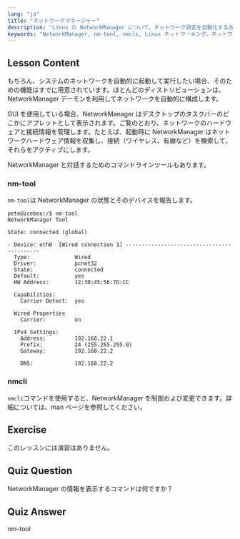 ```yaml
---
lang: "ja"
title: "ネットワークマネージャー"
description: "Linux の NetworkManager について、ネットワーク設定を自動化する方法、nm-tool と nmcli コマンドの使用方法を学びます。この初心者向けガイドで始めましょう！"
keywords: "NetworkManager, nm-tool, nmcli, Linux ネットワーキング，ネットワーク設定，Linux チュートリアル，初心者向けガイド"
---
```


## Lesson Content

もちろん、システムのネットワークを自動的に起動して実行したい場合、そのための機能はすでに用意されています。ほとんどのディストリビューションは、NetworkManager デーモンを利用してネットワークを自動的に構成します。

GUI を使用している場合、NetworkManager はデスクトップのタスクバーのどこかにアプレットとして表示されます。ご覧のとおり、ネットワークのハードウェアと接続情報を管理します。たとえば、起動時に NetworkManager はネットワークハードウェア情報を収集し、接続（ワイヤレス、有線など）を検索して、それらをアクティブにします。

NetworkManager と対話するためのコマンドラインツールもあります。

### nm-tool

`nm-tool`は NetworkManager の状態とそのデバイスを報告します。

```plaintext
pete@icebox:/$ nm-tool
NetworkManager Tool

State: connected (global)

- Device: eth0  [Wired connection 1] -------------------------------------------
  Type:              Wired
  Driver:            pcnet32
  State:             connected
  Default:           yes
  HW Address:        12:3D:45:56:7D:CC

  Capabilities:
    Carrier Detect:  yes

  Wired Properties
    Carrier:         on

  IPv4 Settings:
    Address:         192.168.22.1
    Prefix:          24 (255.255.255.0)
    Gateway:         192.168.22.2

    DNS:             192.168.22.2
```

### nmcli

`nmcli`コマンドを使用すると、NetworkManager を制御および変更できます。詳細については、man ページを参照してください。

## Exercise

このレッスンには演習はありません。

## Quiz Question

NetworkManager の情報を表示するコマンドは何ですか？

## Quiz Answer

nm-tool
